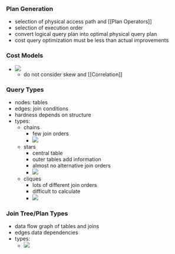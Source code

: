 ### Plan Generation
+ selection of physical access path and [[Plan Operators]]
+ selection of execution order
+ convert logical query plan into optimal physical query plan
+ cost query optimization must be less than actual improvements

### Cost Models
+ ![](../../../z_images/Pasted%20image%2020220512140034.png)
	+ do not consider skew and [[Correlation]]

### Query Types
+ nodes: tables
+ edges: join conditions
+ hardness depends on structure
+ types:
	+ chains
		+ few join orders
		+ ![](../../../z_images/Pasted%20image%2020220512145212.png)
	+ stars
		+ central table
		+ outer tables add information
		+ almost no alternative join orders
		+ ![](../../../z_images/Pasted%20image%2020220512145225.png)
	+ cliques
		+ lots of different join orders
		+ difficult to calculate
		+ ![](../../../z_images/Pasted%20image%2020220512145315.png)

### Join Tree/Plan Types
+ data flow graph of tables and joins
+ edges data dependencies
+ types:
	+ ![](../../../z_images/Pasted%20image%2020220512145654.png)


